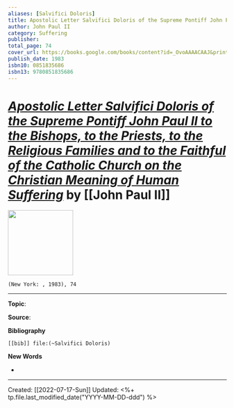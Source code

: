 ```yaml
---
aliases: [Salvifici Doloris]
title: Apostolic Letter Salvifici Doloris of the Supreme Pontiff John Paul II to the Bishops, to the Priests, to the Religious Families and to the Faithful of the Catholic Church on the Christian Meaning of Human Suffering
author: John Paul II
category: Suffering
publisher: 
total_page: 74
cover_url: https://books.google.com/books/content?id=_OvoAAAACAAJ&printsec=frontcover&img=1&zoom=1&source=gbs_api
publish_date: 1983
isbn10: 0851835686
isbn13: 9780851835686
---
```

# *[Apostolic Letter Salvifici Doloris of the Supreme Pontiff John Paul II to the Bishops, to the Priests, to the Religious Families and to the Faithful of the Catholic Church on the Christian Meaning of Human Suffering]()* by [[John Paul II]]

<img src="https://books.google.com/books/content?id=_OvoAAAACAAJ&printsec=frontcover&img=1&zoom=1&source=gbs_api" width=150>

`(New York: , 1983), 74`



--- 
**Topic**: 

**Source**: 

**Bibliography**

```query
[[bib]] file:(~Salvifici Doloris)
```
 

**New Words**

- 

---
Created: [[2022-07-17-Sun]]
Updated: <%+ tp.file.last_modified_date("YYYY-MM-DD-ddd") %>
